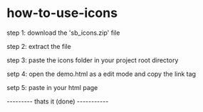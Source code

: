 # how-to-use-icons

step 1: download the 'sb_icons.zip' file

step 2: extract  the file

step 3: paste the icons folder in your project root directory 

setp 4: open the demo.html as a edit mode and copy the link tag

setp 5: paste in your html page

--------- thats it (done) -----------
